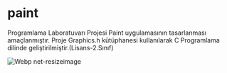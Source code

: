 # paint
Programlama Laboratuvarı Projesi
Paint uygulamasının tasarlanması amaçlanmıştır. Proje Graphics.h kütüphanesi kullanılarak C Programlama dilinde geliştirilmiştir.(Lisans-2.Sınıf)

![Webp net-resizeimage](https://user-images.githubusercontent.com/29898038/54071331-34292380-427c-11e9-8355-6c1d31c49fdf.jpg)
